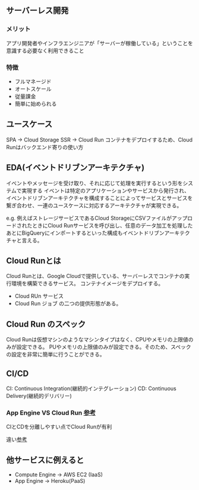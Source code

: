 ## サーバーレス開発

### メリット
アプリ開発者やインフラエンジニアが「サーバーが稼働している」ということを意識する必要なく利用できること

### 特徴

- フルマネージド
- オートスケール
- 従量課金
- 簡単に始められる

## ユースケース

SPA -> Cloud Storage
SSR -> Cloud Run
コンテナをデプロイするため、Cloud Runはバックエンド寄りの使い方

## EDA(イベントドリブンアーキテクチャ)
イベントやメッセージを受け取り、それに応じて処理を実行するという形をシステムで実現する
イベントは特定のアプリケーションやサービスから発行され、イベントドリブンアーキテクチャを構成することによってサービスとサービスを繋ぎ合わせ、一連のユースケースに対応するアーキテクチャが実現できる。

e.g.
例えばストレージサービスであるCloud StorageにCSVファイルがアップロードされたときにCloud Runサービスを呼び出し、任意のデータ加工を処理したあとにBigQueryにインポートするといった構成もイベントドリブンアーキテクチャと言える。

## Cloud Runとは
Cloud Runとは、Google Cloudで提供している、サーバーレスでコンテナの実行環境を構築できるサービス。
コンテナイメージをデプロイする。

- Cloud RUn サービス
- Cloud Run ジョブ
の二つの提供形態がある。

## Cloud Run のスペック
Cloud Runは仮想マシンのようなマシンタイプはなく、CPUやメモリの上限値のみが設定できる。
PUやメモリの上限値のみが設定できる。そのため、スペックの設定を非常に簡単に行うことができる。

## CI/CD

CI: Continuous Integration(継続的インテグレーション)
CD: Continuous Delivery(継続的デリバリー)


### App Engine VS Cloud Run [参考](https://zenn.dev/sinmetal/articles/appengine-vs-cloudrun)

CIとCDを分離しやすい点でCloud Runが有利

違い[参考](https://qiita.com/gozikyu/items/17a9d51cb2962c9b32e5)

## 他サービスに例えると

- Compute Engine -> AWS EC2 (IaaS)
- App Engine -> Heroku(PaaS)
